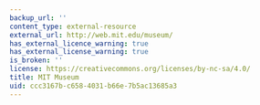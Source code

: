 ```yaml
---
backup_url: ''
content_type: external-resource
external_url: http://web.mit.edu/museum/
has_external_licence_warning: true
has_external_license_warning: true
is_broken: ''
license: https://creativecommons.org/licenses/by-nc-sa/4.0/
title: MIT Museum
uid: ccc3167b-c658-4031-b66e-7b5ac13685a3
---
```

